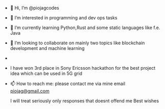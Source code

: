 - 👋 Hi, I’m @piojagcodes
- 👀 I’m interested in programming and dev ops tasks
- 🌱 I’m currently learning Python,Rust and some static languages like f.e. Java
- 💞️ I’m looking to collaborate on mainly two topics like blockchain development and machine learning
- 
- I have won 3rd place in Sony Ericsson hackathon  for the best project idea which can be used in 5G grid
- 📫 How to reach me: please contact me via mine email piojag@gmail.com
  
  I will treat seriously only responses that doesnt offend me
  Best wishes

<!---
piojagcodes/piojagcodes is a ✨ special ✨ repository because its `README.md` (this file) appears on your GitHub profile.
You can click the Preview link to take a look at your changes.
--->
